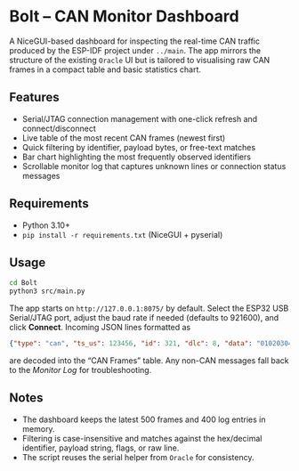 # Bolt – CAN Monitor Dashboard

A NiceGUI-based dashboard for inspecting the real-time CAN traffic produced by the ESP-IDF project under `../main`. The app mirrors the structure of the existing `Oracle` UI but is tailored to visualising raw CAN frames in a compact table and basic statistics chart.

## Features

- Serial/JTAG connection management with one-click refresh and connect/disconnect
- Live table of the most recent CAN frames (newest first)
- Quick filtering by identifier, payload bytes, or free-text matches
- Bar chart highlighting the most frequently observed identifiers
- Scrollable monitor log that captures unknown lines or connection status messages

## Requirements

- Python 3.10+
- `pip install -r requirements.txt` (NiceGUI + pyserial)

## Usage

```bash
cd Bolt
python3 src/main.py
```

The app starts on `http://127.0.0.1:8075/` by default. Select the ESP32 USB Serial/JTAG port, adjust the baud rate if needed (defaults to 921600), and click **Connect**. Incoming JSON lines formatted as

```json
{"type": "can", "ts_us": 123456, "id": 321, "dlc": 8, "data": "0102030405060708"}
```

are decoded into the “CAN Frames” table. Any non-CAN messages fall back to the *Monitor Log* for troubleshooting.

## Notes

- The dashboard keeps the latest 500 frames and 400 log entries in memory.
- Filtering is case-insensitive and matches against the hex/decimal identifier, payload string, flags, or raw line.
- The script reuses the serial helper from `Oracle` for consistency.

